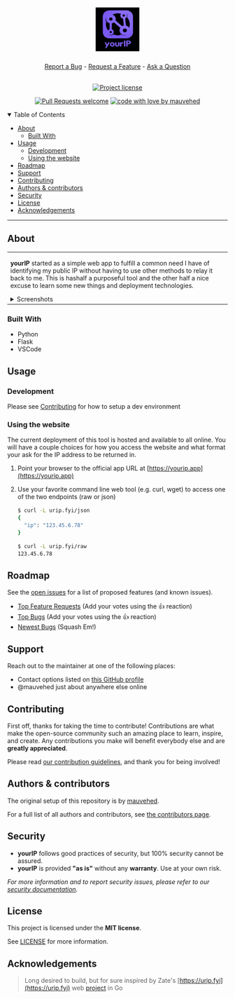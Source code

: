 <h1 align="center">
  <a href="https://github.com/mauvehed/yourip">
    <!-- Please provide path to your logo here -->
    <img src="docs/images/yourIP_logo.png" alt="yourIP Logo" width="100" height="100">
  </a>
</h1>

<div align="center">
  <a href="https://github.com/mauvehed/yourip/issues/new?assignees=&labels=bug&template=01_BUG_REPORT.md&title=bug%3A+">Report a Bug</a>
  -
  <a href="https://github.com/mauvehed/yourip/issues/new?assignees=&labels=enhancement&template=02_FEATURE_REQUEST.md&title=feat%3A+">Request a Feature</a>
  -
  <a href="https://github.com/mauvehed/yourip/discussions">Ask a Question</a>
</div>

<div align="center">
<br />

[![Project license](https://img.shields.io/github/license/mauvehed/yourip.svg?style=flat-square)](LICENSE)

[![Pull Requests welcome](https://img.shields.io/badge/PRs-welcome-ff69b4.svg?style=flat-square)](https://github.com/mauvehed/yourip/issues?q=is%3Aissue+is%3Aopen+label%3A%22help+wanted%22)
[![code with love by mauvehed](https://img.shields.io/badge/%3C%2F%3E%20with%20%E2%99%A5%20by-mauvehed-ff1414.svg?style=flat-square)](https://github.com/mauvehed)

</div>

<details open="open">
<summary>Table of Contents</summary>

- [About](#about)
  - [Built With](#built-with)
- [Usage](#usage)
  - [Development](#development)
  - [Using the website](#using-the-website)
- [Roadmap](#roadmap)
- [Support](#support)
- [Contributing](#contributing)
- [Authors & contributors](#authors--contributors)
- [Security](#security)
- [License](#license)
- [Acknowledgements](#acknowledgements)

</details>

---

## About

<table><tr><td>

**yourIP** started as a simple web app to fulfill a common need I have of identifying my public IP without having
to use other methods to relay it back to me. This is hashalf a purposeful tool and the other half a nice excuse to
learn some new things and deployment technologies.

<details>
<summary>Screenshots</summary>
<br>

> **[?]**
> Please provide your screenshots here.

|                               Home Page                               |                               Login Page                               |
| :-------------------------------------------------------------------: | :--------------------------------------------------------------------: |
| <img src="docs/images/screenshot.png" title="Home Page" width="100%"> | <img src="docs/images/screenshot.png" title="Login Page" width="100%"> |

</details>

</td></tr></table>

### Built With

- Python
- Flask
- VSCode


## Usage

### Development
Please see [Contributing](#contributing) for how to setup a dev environment

### Using the website
The current deployment of this tool is hosted and available to all online. You will have a couple choices for how you access
the website and what format your ask for the IP address to be returned in.

1. Point your browser to the official app URL at [https://yourip.app](https://yourip.app)
2. Use your favorite command line web tool (e.g. curl, wget) to access one of the two endpoints (raw or json)
   ```sh
   $ curl -L urip.fyi/json
   {
     "ip": "123.45.6.78"
   }
   ```

   ```sh
   $ curl -L urip.fyi/raw
   123.45.6.78
   ```


## Roadmap

See the [open issues](https://github.com/mauvehed/yourip/issues) for a list of proposed features (and known issues).

- [Top Feature Requests](https://github.com/mauvehed/yourip/issues?q=label%3Aenhancement+is%3Aopen+sort%3Areactions-%2B1-desc) (Add your votes using the 👍 reaction)
- [Top Bugs](https://github.com/mauvehed/yourip/issues?q=is%3Aissue+is%3Aopen+label%3Abug+sort%3Areactions-%2B1-desc) (Add your votes using the 👍 reaction)
- [Newest Bugs](https://github.com/mauvehed/yourip/issues?q=is%3Aopen+is%3Aissue+label%3Abug) (Squash Em!)

## Support

Reach out to the maintainer at one of the following places:

- Contact options listed on [this GitHub profile](https://github.com/mauvehed)
- @mauvehed just about anywhere else online

## Contributing

First off, thanks for taking the time to contribute! Contributions are what make the open-source community such an amazing place to learn, inspire, and create. Any contributions you make will benefit everybody else and are **greatly appreciated**.


Please read [our contribution guidelines](docs/CONTRIBUTING.md), and thank you for being involved!

## Authors & contributors

The original setup of this repository is by [mauvehed](https://github.com/mauvehed).

For a full list of all authors and contributors, see [the contributors page](https://github.com/mauvehed/yourip/contributors).

## Security

- **yourIP** follows good practices of security, but 100% security cannot be assured.
- **yourIP** is provided **"as is"** without any **warranty**. Use at your own risk.

_For more information and to report security issues, please refer to our [security documentation](docs/SECURITY.md)._

## License

This project is licensed under the **MIT license**.

See [LICENSE](LICENSE) for more information.

## Acknowledgements

> Long desired to build, but for sure inspired by Zate's [https://urip.fyi](https://urip.fyi) web [project](https://github.com/Zate/urip.fyi) in Go
